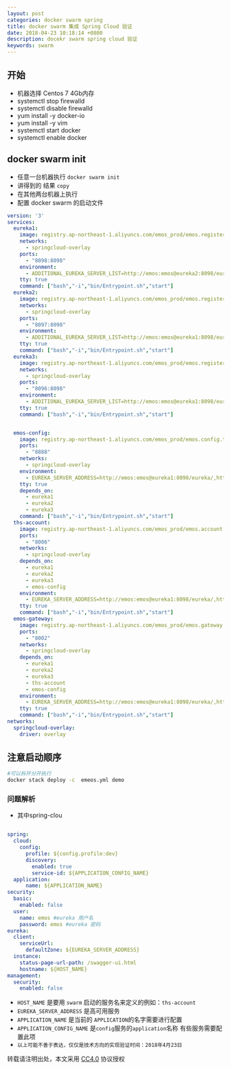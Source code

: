 ```yaml
---
layout: post
categories: docker swarm spring
title: docker swarm 集成 Spring Cloud 验证
date: 2018-04-23 10:18:14 +0800
description: docekr swarm spring cloud 验证
keywords: swarm
---
```


## 开始

 * 机器选择 Centos 7 4Gb内存
 * systemctl stop firewalld
 * systemctl disable firewalld
 * yum install -y docker-io
 * yum install -y vim
 * systemctl start docker
 * systemctl enable docker


## docker swarm init

 * 任意一台机器执行 `docker swarm init `
 * 讲得到的 结果 `copy`
 * 在其他两台机器上执行
 * 配置 docker swarm 的启动文件
 

```yaml
version: '3'
services:
  eureka1:
    image: registry.ap-northeast-1.aliyuncs.com/emos_prod/emos.register.test:latest
    networks:
      - springcloud-overlay
    ports:
      - "8098:8098"
    environment:
      - ADDITIONAL_EUREKA_SERVER_LIST=http://emos:emos@eureka2:8098/eureka/,http://emos:emos@eureka3:8098/eureka/
    tty: true
    command: ["bash","-i","bin/Entrypoint.sh","start"]
  eureka2:
    image: registry.ap-northeast-1.aliyuncs.com/emos_prod/emos.register.test:latest
    networks:
      - springcloud-overlay
    ports:
      - "8097:8098"
    environment:
      - ADDITIONAL_EUREKA_SERVER_LIST=http://emos:emos@eureka1:8098/eureka/,http://emos:emos@eureka3:8098/eureka/
    tty: true
    command: ["bash","-i","bin/Entrypoint.sh","start"]
  eureka3:
    image: registry.ap-northeast-1.aliyuncs.com/emos_prod/emos.register.test:latest
    networks:
      - springcloud-overlay
    ports:
      - "8096:8098"
    environment:
      - ADDITIONAL_EUREKA_SERVER_LIST=http://emos:emos@eureka1:8098/eureka/,http://emos:emos@eureka2:8098/eureka/
    tty: true
    command: ["bash","-i","bin/Entrypoint.sh","start"]


  emos-config:
    image: registry.ap-northeast-1.aliyuncs.com/emos_prod/emos.config.test:latest
    ports:
      - "8888"
    networks:
      - springcloud-overlay
    environment:
      - EUREKA_SERVER_ADDRESS=http://emos:emos@eureka1:8098/eureka/,http://emos:emos@eureka2:8098/eureka/,http://emos:emos@eureka3:8098/eureka/
    tty: true
    depends_on:
      - eureka1
      - eureka2
      - eureka3
    command: ["bash","-i","bin/Entrypoint.sh","start"]
  ths-account:
    image: registry.ap-northeast-1.aliyuncs.com/emos_prod/emos.account.test:latest
    ports:
      - "8006"
    networks:
      - springcloud-overlay
    depends_on:
      - eureka1
      - eureka2
      - eureka3
      - emos-config
    environment:
      - EUREKA_SERVER_ADDRESS=http://emos:emos@eureka1:8098/eureka/,http://emos:emos@eureka2:8098/eureka/,http://emos:emos@eureka3:8098/eureka/
    tty: true
    command: ["bash","-i","bin/Entrypoint.sh","start"]
  emos-gateway:
    image: registry.ap-northeast-1.aliyuncs.com/emos_prod/emos.gateway.test:latest
    ports:
      - "8002"
    networks:
      - springcloud-overlay
    depends_on:
      - eureka1
      - eureka2
      - eureka3
      - ths-account
      - emos-config
    environment:
      - EUREKA_SERVER_ADDRESS=http://emos:emos@eureka1:8098/eureka/,http://emos:emos@eureka2:8098/eureka/,http://emos:emos@eureka3:8098/eureka/
    tty: true
    command: ["bash","-i","bin/Entrypoint.sh","start"]
networks:
  springcloud-overlay:
    driver: overlay
```

## 注意启动顺序  

```bash
#可以拆开分开执行
docker stack deploy -c  emeos.yml demo
```


### 问题解析

* 其中spring-clou

```yaml

spring:
  cloud:
    config:
      profile: ${config.profile:dev}
      discovery:
        enabled: true
        service-id: ${APPLICATION_CONFIG_NAME}
  application:
      name: ${APPLICATION_NAME}
security:
  basic:
    enabled: false
  user:
    name: emos #eureka 用户名
    password: emos #eureka 密码
eureka:
  client:
    serviceUrl:
      defaultZone: ${EUREKA_SERVER_ADDRESS}
  instance:
    status-page-url-path: /swagger-ui.html
    hostname: ${HOST_NAME}
management:
  security:
    enabled: false

```
* `HOST_NAME` 是要用 `swarm` 启动的服务名来定义的例如：`ths-account`
* `EUREKA_SERVER_ADDRESS` 是高可用服务
* `APPLICATION_NAME` 是当前的 `APPLICATION`的名字需要进行配置
* `APPLICATION_CONFIG_NAME` 是`config`服务的`application`名称 有些服务需要配置此项
* `以上可能不善于表达，仅仅是技术方向的实现验证时间：2018年4月23日`

转载请注明出处，本文采用 [CC4.0](http://creativecommons.org/licenses/by-nc-nd/4.0/) 协议授权
